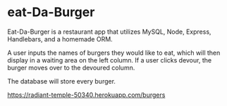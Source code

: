 # eat-Da-Burger

Eat-Da-Burger is a restaurant app that utilizes MySQL, Node, Express, Handlebars, and a homemade ORM. 

A user inputs the names of burgers they would like to eat, which will then display in a waiting area on the left column. If a user clicks devour, the burger moves over to the devoured column.

The database will store every burger. 

https://radiant-temple-50340.herokuapp.com/burgers